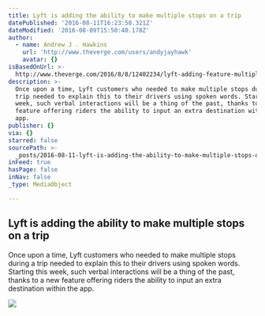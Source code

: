 ```yaml
---
title: Lyft is adding the ability to make multiple stops on a trip
datePublished: '2016-08-11T16:23:50.321Z'
dateModified: '2016-08-09T15:50:40.178Z'
author:
  - name: Andrew J . Hawkins
    url: 'http://www.theverge.com/users/andyjayhawk'
    avatar: {}
isBasedOnUrl: >-
  http://www.theverge.com/2016/8/8/12402234/lyft-adding-feature-multiple-stops-app-announced
description: >-
  Once upon a time, Lyft customers who needed to make multiple stops during a
  trip needed to explain this to their drivers using spoken words. Starting this
  week, such verbal interactions will be a thing of the past, thanks to a new
  feature offering riders the ability to input an extra destination within the
  app.
publisher: {}
via: {}
starred: false
sourcePath: >-
  _posts/2016-08-11-lyft-is-adding-the-ability-to-make-multiple-stops-on-a-trip.md
inFeed: true
hasPage: false
inNav: false
_type: MediaObject

---
```

<article style=""><h1>Lyft is adding the ability to make multiple stops on a trip</h1><p>Once upon a time, Lyft customers who needed to make multiple stops during a trip needed to explain this to their drivers using spoken words. Starting this week, such verbal interactions will be a thing of the past, thanks to a new feature offering riders the ability to input an extra destination within the app.</p><img src="https://cdn3.vox-cdn.com/thumbor/330NfcYWCkwEIp3C1z3OXpNMwJc=/0x106:2040x1254/1600x900/cdn0.vox-cdn.com/uploads/chorus_image/image/50320703/Lyft-stock-Nov2015-VERGE-07.0.0.jpg" /></article>